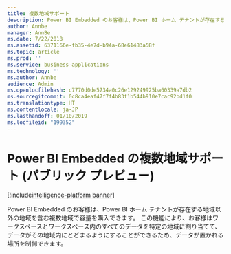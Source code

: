 ```yaml
---
title: 複数地域サポート
description: Power BI Embedded のお客様は、Power BI ホーム テナントが存在する地域以外の地域を含む複数地域で容量を購入できます。
author: Annbe
manager: AnnBe
ms.date: 7/22/2018
ms.assetid: 6371166e-fb35-4e7d-b94a-68e61483a58f
ms.topic: article
ms.prod: ''
ms.service: business-applications
ms.technology: ''
ms.author: Annbe
audience: Admin
ms.openlocfilehash: c7770d0de5734a0c26e129249925ba60339a7db2
ms.sourcegitcommit: 0c8ca4eaf47f7f4b83f1b544b910e7cac92bd1f0
ms.translationtype: HT
ms.contentlocale: ja-JP
ms.lasthandoff: 01/10/2019
ms.locfileid: "199352"
---
```

#  <a name="multi-region-support-for-power-bi-embedded-public-preview"></a>Power BI Embedded の複数地域サポート (パブリック プレビュー) 

[!include[intelligence-platform banner](../../includes/intelligence-platform.md)]




Power BI Embedded のお客様は、Power BI ホーム テナントが存在する地域以外の地域を含む複数地域で容量を購入できます。 この機能により、お客様はワークスペースとワークスペース内のすべてのデータを特定の地域に割り当てて、データがその地域内にとどまるようにすることができるため、データが置かれる場所を制御できます。
